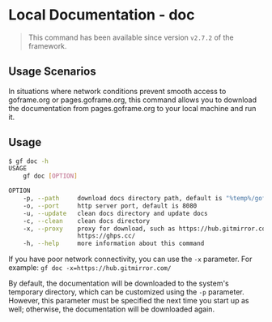 # Local Documentation - doc

> This command has been available since version `v2.7.2` of the framework.

## Usage Scenarios

In situations where network conditions prevent smooth access to goframe.org or pages.goframe.org, this command allows you to download the documentation from pages.goframe.org to your local machine and run it.

## Usage

```bash
$ gf doc -h
USAGE
    gf doc [OPTION]

OPTION
    -p, --path     download docs directory path, default is "%temp%/goframe"
    -o, --port     http server port, default is 8080
    -u, --update   clean docs directory and update docs
    -c, --clean    clean docs directory
    -x, --proxy    proxy for download, such as https://hub.gitmirror.com/;https://ghproxy.com/;https://ghproxy.net/; 
                   https://ghps.cc/
    -h, --help     more information about this command
```

If you have poor network connectivity, you can use the `-x` parameter. For example: `gf doc -x=https://hub.gitmirror.com/`

By default, the documentation will be downloaded to the system's temporary directory, which can be customized using the `-p` parameter. However, this parameter must be specified the next time you start up as well; otherwise, the documentation will be downloaded again.
